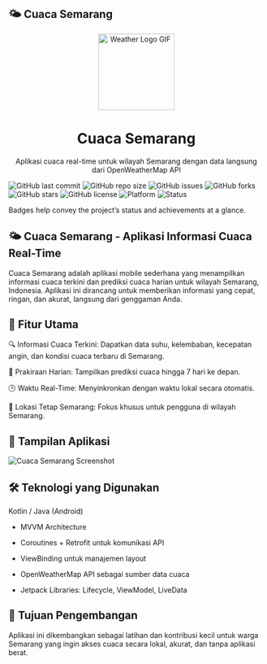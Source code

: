 ## 🌤️ Cuaca Semarang

<div align="center">
  <img src="https://raw.githubusercontent.com/gist/ManulMax/2d20af60d709805c55fd784ca7cba4b9/raw/bcfeac7604f674ace63623106eb8bb8471d844a6/github.gif" width="150" alt="Weather Logo GIF" />
  <h1>Cuaca Semarang</h1>
  <p>Aplikasi cuaca real-time untuk wilayah Semarang dengan data langsung dari OpenWeatherMap API</p>
</div>



![GitHub last commit](https://img.shields.io/github/last-commit/kiming-coder/weathersemarang?color=blue)
![GitHub repo size](https://img.shields.io/github/repo-size/kiming-coder/weathersemarang)
![GitHub issues](https://img.shields.io/github/issues/kiming-coder/weathersemarang)
![GitHub forks](https://img.shields.io/github/forks/kiming-coder/weathersemarang?style=social)
![GitHub stars](https://img.shields.io/github/stars/kiming-coder/weathersemarang?style=social)
![GitHub license](https://img.shields.io/github/license/kiming-coder/weathersemarang)
![Platform](https://img.shields.io/badge/platform-Android-green)
![Status](https://img.shields.io/badge/status-Active-brightgreen)


Badges help convey the project’s status and achievements at a glance.

## 🌤️ Cuaca Semarang - Aplikasi Informasi Cuaca Real-Time
Cuaca Semarang adalah aplikasi mobile sederhana yang menampilkan informasi cuaca terkini dan prediksi cuaca harian untuk wilayah Semarang, Indonesia. Aplikasi ini dirancang untuk memberikan informasi yang cepat, ringan, dan akurat, langsung dari genggaman Anda.

## 🚀 Fitur Utama
🔍 Informasi Cuaca Terkini: Dapatkan data suhu, kelembaban, kecepatan angin, dan kondisi cuaca terbaru di Semarang.

📅 Prakiraan Harian: Tampilkan prediksi cuaca hingga 7 hari ke depan.

🕒 Waktu Real-Time: Menyinkronkan dengan waktu lokal secara otomatis.

📍 Lokasi Tetap Semarang: Fokus khusus untuk pengguna di wilayah Semarang.


## 📱 Tampilan Aplikasi


![Cuaca Semarang Screenshot](https://i.postimg.cc/8PwNpxND/Whats-App-Image-2025-07-17-at-18-26-25.jpg)


## 🛠️ Teknologi yang Digunakan
Kotlin / Java (Android)

- MVVM Architecture

- Coroutines + Retrofit untuk komunikasi API

- ViewBinding untuk manajemen layout

- OpenWeatherMap API sebagai sumber data cuaca

- Jetpack Libraries: Lifecycle, ViewModel, LiveData


## 🎯 Tujuan Pengembangan
Aplikasi ini dikembangkan sebagai latihan dan kontribusi kecil untuk warga Semarang yang ingin akses cuaca secara lokal, akurat, dan tanpa aplikasi berat.

